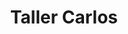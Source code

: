 ---
title: "Taller Carlos"
url: /ciudad-autonoma-de-buenos-aires/taller-carlos/
shop: Autowerkstatt
---